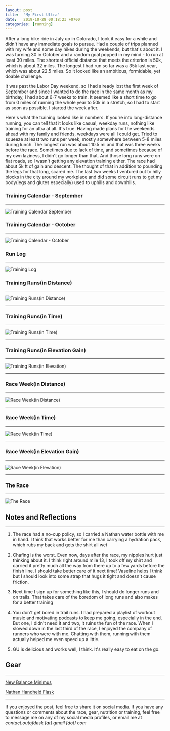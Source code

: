 ```yaml
---
layout: post
title:  "My First Ultra"
date:   2019-10-28 00:18:23 +0700
categories: [running]
---
```

After a long bike ride in July up in Colorado, I took it easy for a while and didn't have any immediate goals to pursue. Had a couple of trips planned with my wife and some day hikes
during the weekends, but that's about it. I was turning 30 in October and a random goal popped in my mind - to run at least 30 miles. The shortest official distance
that meets the criterion is 50k, which is about 32 miles. The longest I had run so far was a 35k last year, which was about 22.5 miles. So it looked like an ambitious, formidable, yet doable challenge.

It was past the Labor Day weekend, so I had already lost the first week of September and since I wanted to do the race in the same month as my birthday, I had about 6-7 weeks to train. It seemed like a short time to go from 0 miles of running the whole year to 50k in a stretch, so I had to start as soon as possible. I started the week after.

Here's what the training looked like in numbers. If you're into long-distance running, you can tell that it looks like casual, weekday runs, nothing like training for an ultra at all. It's true. Having made plans for the weekends ahead with my family and friends, weekdays were all I could get. Tried to squeeze at least two runs per week, mostly somewhere between 5-8 miles during lunch. The longest run was about 10.5 mi and that was three weeks before the race. Sometimes due to lack of time, and sometimes because of my own laziness, I
didn't go longer than that. And those long runs were on flat roads, so I wasn't getting any elevation training either. The race had about 5k ft of gain and descent. The thought of that in addition to pounding the legs for that long, scared me. The last two weeks I ventured out to hilly blocks in the city around my workplace and did some circuit runs to get my body(legs and glutes especially) used to uphills and downhills.


### Training Calendar - September
-----

![Training Calendar September](/static/img/my-first-ultra/training-calendar-september.png)


### Training Calendar - October
-----

![Training Calendar \- October](/static/img/my-first-ultra/training-calendar-october.png)


### Run Log
-----

![Training Log](/static/img/my-first-ultra/training-log.png)

### Training Runs(in Distance)
-----

![Training Runs\(in Distance\)](/static/img/my-first-ultra/training-runs-distance.png)

***

### Training Runs(in Time)
-----

![Training Runs\(in Time\)](/static/img/my-first-ultra/training-runs-time.png)

***

### Training Runs(in Elevation Gain)
-----

![Training Runs\(in Elevation\)](/static/img/my-first-ultra/training-runs-elevation.png)

***
### Race Week(in Distance)
-----

![Race Week\(in Distance\)](/static/img/my-first-ultra/race-week-distance.png)

***

### Race Week(in Time)
-----

![Race Week\(in Time\)](/static/img/my-first-ultra/race-week-time.png)

***

### Race Week(in Elevation Gain)
-----

![Race Week\(in Elevation\)](/static/img/my-first-ultra/race-week-elevation.png)

***

### The Race
-----

![The Race](/static/img/my-first-ultra/the-race.png)


## Notes and Reflections
-----

1. The race had a no-cup policy, so I carried a Nathan water bottle with me in hand. I think that works better for me than carrying a hydration pack, which rubs my back and gets the shirt all wet

2. Chafing is the worst. Even now, days after the race, my nipples hurt just thinking about it. I think right around mile 13, I took off my shirt and carried it pretty much all the way from there up to a few yards before the finish line. I should take better care of it next time! Vaseline helps I think but I should look into some strap that hugs it tight and doesn't cause friction.

3. Next time I sign up for something like this, I should do longer runs and on trails. That takes care of the boredom of long runs and also makes for a better training

4. You don't get bored in trail runs. I had prepared a playlist of workout music and motivating podcasts to keep me going, especially in the end. But one, I didn't need it and two, it ruins the fun of the race. When I slowed down in the last third of the race, I enjoyed the company of runners who were with me. Chatting with them, running with them actually helped me even speed up a little.

5. GU is delicious and works well, I think. It's really easy to eat on the go.


## Gear
-----

[New Balance Minimus](https://www.newbalance.com/pd/Minimus-Trail-10/190325795818.html?ecid=ps_Google_pla_190325795818_1699205516&crtp=paidsearch&ncr=true&&CATARGETID=172000630002405320&CADevice=c&gclid=CjwKCAjwxt_tBRAXEiwAENY8hU7bNqAaUvQr4sk556T2MGHF4m5J3F30Jy7qvvDe9b_MznLsEbPS1BoCsSIQAvD_BwE&gclsrc=aw.ds#color=Black_with_Silver&size=8&width=2E)

[Nathan Handheld Flask](https://www.nathansports.com/collections/hydration/products/speedmax-plus-flask)

*****

If you enjoyed the post, feel free to share it on social media. If you have any questions or comments about the race, gear, nutrition or training, feel free to message me on any of my social media profiles, or email me at *contact.outofdesk [at] gmail [dot] com*

